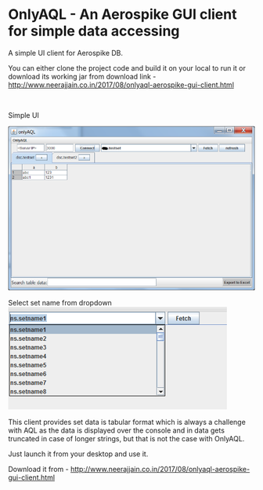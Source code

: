 # OnlyAQL - An Aerospike GUI client for simple data accessing


A simple UI client for Aerospike DB.

You can either clone the project code and build it on your local to run it or download its working jar from download link -
http://www.neerajjain.co.in/2017/08/onlyaql-aerospike-gui-client.html


                
 
 Simple UI<br>
 
![Alt text](img/Only%20AQL.png?raw=true "Optional Title")


Select set name from dropdown<br>
![Alt text](img/Set%20Selector.png?raw=true "Optional Title")

This client provides set data is tabular format which is always a challenge with AQL as the data is displayed over the console and in data gets truncated in case of longer strings, but that is not the case with OnlyAQL. 

Just launch it from your desktop and use it.

Download it from - http://www.neerajjain.co.in/2017/08/onlyaql-aerospike-gui-client.html
